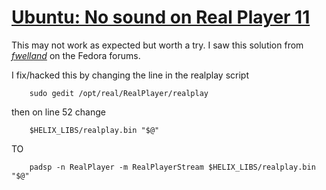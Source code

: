 # [Ubuntu: No sound on Real Player 11](http://ubuntuforums.org/showthread.php?t=954664)

This may not work as expected but worth a try. I saw this solution from [_fwelland_](http://forums.fedoraforum.org/showthread.php?t=186200&page=3) on the Fedora forums.

I fix/hacked this by changing the line in the realplay script

```
    sudo gedit /opt/real/RealPlayer/realplay
```

then on line 52 change

```
    $HELIX_LIBS/realplay.bin "$@"
```
TO

```
    padsp -n RealPlayer -m RealPlayerStream $HELIX_LIBS/realplay.bin "$@"
```
